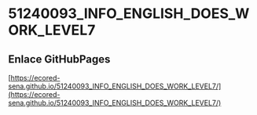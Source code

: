 # **51240093_INFO_ENGLISH_DOES_WORK_LEVEL7**

## **Enlace GitHubPages**

[https://ecored-sena.github.io/51240093_INFO_ENGLISH_DOES_WORK_LEVEL7/](https://ecored-sena.github.io/51240093_INFO_ENGLISH_DOES_WORK_LEVEL7/)

#
